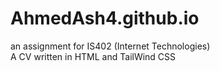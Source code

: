 # AhmedAsh4.github.io
an assignment for IS402 (Internet Technologies) <br>
A CV written in HTML and TailWind CSS